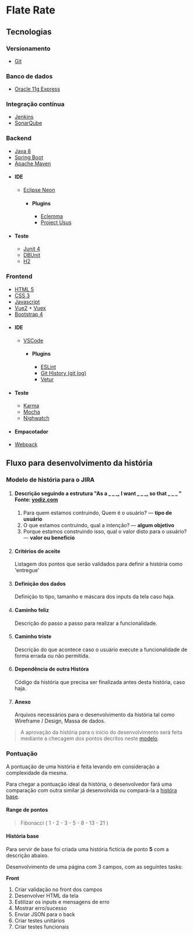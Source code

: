 # Flate Rate

## Tecnologias

### Versionamento
- [Git](https://git-scm.com/)

### Banco de dados
- [Oracle 11g Express](http://www.oracle.com/technetwork/database/database-technologies/express-edition/overview/index.html)

### Integração contínua
- [Jenkins](https://jenkins.io/)
- [SonarQube](https://www.sonarqube.org/)

### Backend
- [Java 8](http://www.oracle.com/technetwork/java/javase/downloads/jdk8-downloads-2133151.html)
- [Spring Boot](https://projects.spring.io/spring-boot/)
- [Apache Maven](https://maven.apache.org/index.html)
- #### IDE
  - [Eclipse Neon](http://www.eclipse.org/neon/)
      - #### Plugins
          - [Eclemma](http://www.eclemma.org/)
          - [Project Usus](http://www.projectusus.org/)
- #### Teste
  - [Junit 4](http://junit.org/junit4/)
  - [DBUnit](http://dbunit.sourceforge.net/)
  - [H2](http://www.h2database.com/html/main.html)
  
### Frontend
- [HTML 5](https://developer.mozilla.org/en-US/docs/Web/Guide/HTML/HTML5)
- [CSS 3](https://developer.mozilla.org/en/docs/Web/CSS/CSS3)
- [Javascript](https://developer.mozilla.org/en-US/docs/Web/JavaScript)
- [Vue2](https://vuejs.org/) + [Vuex](https://vuex.vuejs.org/en/)
- [Bootstrap 4](https://v4-alpha.getbootstrap.com/)
- #### IDE
  - [VSCode](https://code.visualstudio.com/)
    - #### Plugins
      - [ESLint](https://marketplace.visualstudio.com/items?itemName=dbaeumer.vscode-eslint)
      - [Git History (git log)](https://marketplace.visualstudio.com/items?itemName=donjayamanne.githistory)
      - [Vetur](https://marketplace.visualstudio.com/items?itemName=octref.vetur)
- #### Teste
  - [Karma](https://karma-runner.github.io/1.0/index.html)
  - [Mocha](https://mochajs.org/)
  - [Nighwatch](http://nightwatchjs.org/)
-  #### Empacotador
  - [Webpack](https://webpack.github.io/)


## Fluxo para desenvolvimento da história
### <a name="modelo-de-historia"></a> Modelo de história para o JIRA

1. #### Descrição seguindo a estrutura "As a _ _ _, I want _ _ _, so that _ _ _ " Fonte: [yodiz.com](http://www.yodiz.com/blog/writing-user-stories-examples-and-templates-in-agile-methodologies/)
      1. Para quem estamos contruindo, Quem é o usuário? — **tipo de usuário**
      1. O que estamos contruindo, qual a intenção? — **algum objetivo**
      1. Porque estamos construindo isso, qual o valor disto para o usuário? — **valor ou benefício**
1. #### Critérios de aceite
    Listagem dos pontos que serão validados para definir a história como 'entregue'
1. #### Definição dos dados
    Definição to tipo, tamanho e máscara dos inputs da tela caso haja.
1. #### Caminho feliz
    Descrição do passo a passo para realizar a funcionalidade.
1. #### Caminho triste
    Descrição do que acontece caso o usuário execute a funcionalidade de forma errada ou não permitida.
1. #### Dependência de outra Históra
    Código da história que precisa ser finalizada antes desta história, caso haja.
1. #### Anexo
    Arquivos necessários para o desenvolvimento da história tal como Wireframe / Design, Massa de dados.

> A aprovação da história para o início do desenvolvimento será feita mediante a checagem dos pontos decritos neste [modelo](#modelo-de-historia).

### Pontuação

A pontuação de uma história é feita levando em consideração a complexidade da mesma.

Para chegar a pontuação ideal da história, o desenvolvedor fará uma comparação com outra similar já desenvolvida ou compará-la a [históra base](#historia-base).

#### Range de pontos

> Fibonacci ( 1 - 2 - 3 - 5 - 8 - 13 - 21 )

#### <a name="historia-base"></a> História base

Para servir de base foi criada uma história fictícia de ponto **5** com a descrição abaixo.

Desenvolvimento de uma página com 3 campos, com as seguintes tasks:

**Front**

1. Criar validação no front dos campos
1. Desenvolver HTML da tela
1. Estilizar os inputs e mensagens de erro
1. Mostrar erro/sucesso
1. Enviar JSON para o back
1. Criar testes unitários
1. Criar testes funcionais
